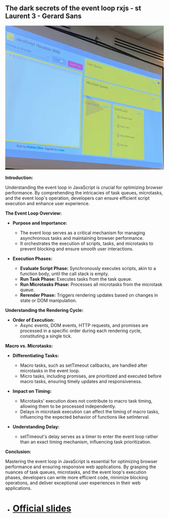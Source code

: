 ## The dark secrets of the event loop rxjs - st Laurent 3 - Gerard Sans

![1 slide event loop javascript](image.png)

**Introduction:**

Understanding the event loop in JavaScript is crucial for optimizing browser performance. By comprehending the intricacies of task queues, microtasks, and the event loop's operation, developers can ensure efficient script execution and enhance user experience.

**The Event Loop Overview:**

- **Purpose and Importance:**
  - The event loop serves as a critical mechanism for managing asynchronous tasks and maintaining browser performance.
  - It orchestrates the execution of scripts, tasks, and microtasks to prevent blocking and ensure smooth user interactions.

- **Execution Phases:**
  - **Evaluate Script Phase:** Synchronously executes scripts, akin to a function body, until the call stack is empty.
  - **Run Task Phase:** Executes tasks from the task queue.
  - **Run Microtasks Phase:** Processes all microtasks from the microtask queue.
  - **Rerender Phase:** Triggers rendering updates based on changes in state or DOM manipulation.

**Understanding the Rendering Cycle:**

- **Order of Execution:**
  - Async events, DOM events, HTTP requests, and promises are processed in a specific order during each rendering cycle, constituting a single tick.

**Macro vs. Microtasks:**

- **Differentiating Tasks:**
  - Macro tasks, such as setTimeout callbacks, are handled after microtasks in the event loop.
  - Micro tasks, including promises, are prioritized and executed before macro tasks, ensuring timely updates and responsiveness.

- **Impact on Timing:**
  - Microtasks' execution does not contribute to macro task timing, allowing them to be processed independently.
  - Delays in microtask execution can affect the timing of macro tasks, influencing the expected behavior of functions like setInterval.

- **Understanding Delay:**
  - setTimeout's delay serves as a timer to enter the event loop rather than an exact timing mechanism, influencing task prioritization.

**Conclusion:**

Mastering the event loop in JavaScript is essential for optimizing browser performance and ensuring responsive web applications. By grasping the nuances of task queues, microtasks, and the event loop's execution phases, developers can write more efficient code, minimize blocking operations, and deliver exceptional user experiences in their web applications.


- # [Official slides](https://github.com/confooca/2024/tree/main)